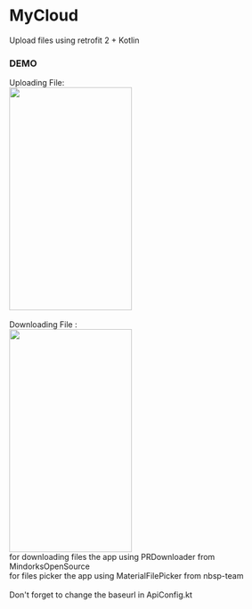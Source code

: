 # MyCloud
Upload files using retrofit 2 + Kotlin

<h3>DEMO</h3>
Uploading File: <br />
<img src='https://cdn.pbrd.co/images/HppscAS.gif' width='220' height='400'/>
<br /><br />
Downloading File : <br />
<img src='https://cdn.pbrd.co/images/Hppt15g.gif' width='220' height='400'/>
<br />
for downloading files the app using PRDownloader from MindorksOpenSource<br />
for files picker the app using MaterialFilePicker from nbsp-team
<br /><br />
Don't forget to change the baseurl in ApiConfig.kt
